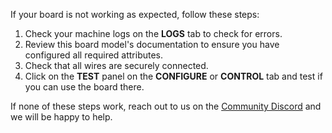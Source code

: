 If your board is not working as expected, follow these steps:

1. Check your machine logs on the **LOGS** tab to check for errors.
1. Review this board model's documentation to ensure you have configured all required attributes.
1. Check that all wires are securely connected.
1. Click on the **TEST** panel on the **CONFIGURE** or **CONTROL** tab and test if you can use the board there.

If none of these steps work, reach out to us on the [Community Discord](https://discord.gg/viam) and we will be happy to help.